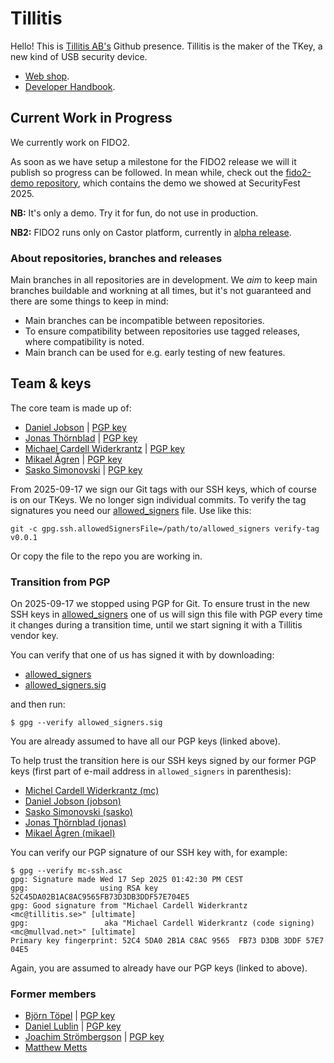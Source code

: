 # Tillitis

Hello! This is [Tillitis AB's](https://tillitis.se/) Github presence.
Tillitis is the maker of the TKey, a new kind of USB security device.

- [Web shop](https://shop.tillitis.se/).
- [Developer Handbook](https://dev.tillitis.se).

## Current Work in Progress
We currently work on FIDO2.

As soon as we have setup a milestone for the FIDO2 release we will it publish so progress can be followed. 
In mean while, check out the [fido2-demo repository](https://github.com/tillitis/fido2-demo), which contains the demo we showed at SecurityFest 2025. 

**NB:** It's only a demo. Try it for fun, do not use in production.

**NB2:** FIDO2 runs only on Castor platform, currently in [alpha release](https://github.com/tillitis/tillitis-key1/releases/tag/TK1-Castor-alpha-1).

### About repositories, branches and releases

Main branches in all repositories are in development. We _aim_ to keep main branches buildable and workning at all times, 
but it's not guaranteed and there are some things to keep in mind:

- Main branches can be incompatible between repositories. 
- To ensure compatibility between repositories use tagged releases, where compatibility is noted.
- Main branch can be used for e.g. early testing of new features.

## Team & keys

The core team is made up of:

- [Daniel Jobson](https://github.com/dehanj) | [PGP key](../keys/dehanj.asc)
- [Jonas Thörnblad](https://github.com/jthornblad) | [PGP key](../keys/jthornblad.asc)
- [Michael Cardell Widerkrantz](https://github.com/mchack-work) | [PGP
  key](../keys/mchack-work.asc)
- [Mikael Ågren](https://github.com/agren) | [PGP key](../keys/agren.asc)
- [Sasko Simonovski](https://github.com/SallSim) | [PGP key](../keys/SallSim.asc)

From 2025-09-17 we sign our Git tags with our SSH keys, which of
course is on our TKeys. We no longer sign individual commits. To
verify the tag signatures you need our
[allowed_signers](../keys/allowed_signers) file. Use like this:

```
git -c gpg.ssh.allowedSignersFile=/path/to/allowed_signers verify-tag v0.0.1
```

Or copy the file to the repo you are working in.

### Transition from PGP

On 2025-09-17 we stopped using PGP for Git. To ensure trust in the new
SSH keys in [allowed_signers](../keys/allowed_signers) one of us will
sign this file with PGP every time it changes during a transition
time, until we start signing it with a Tillitis vendor key.

You can verify that one of us has signed it with by downloading:

- [allowed_signers](../keys/allowed_signers)
- [allowed_signers.sig](../keys/allowed_signers.sig)

and then run:

```
$ gpg --verify allowed_signers.sig
```

You are already assumed to have all our PGP keys (linked above).

To help trust the transition here is our SSH keys signed by our former
PGP keys (first part of e-mail address in `allowed_signers` in
parenthesis):

- [Michel Cardell Widerkrantz (mc)](../keys/mc-ssh.asc)
- [Daniel Jobson (jobson)](../keys/dj-ssh.asc)
- [Sasko Simonovski (sasko)](../keys/sallsim-ssh.asc)
- [Jonas Thörnblad (jonas)](../keys/jonas-ssh.asc)
- [Mikael Ågren (mikael)](../keys/agren-ssh.asc)

You can verify our PGP signature of our SSH key with, for example:

```
$ gpg --verify mc-ssh.asc
gpg: Signature made Wed 17 Sep 2025 01:42:30 PM CEST
gpg:                using RSA key 52C45DA02B1AC8AC9565FB73D3DB3DDF57E704E5
gpg: Good signature from "Michael Cardell Widerkrantz <mc@tillitis.se>" [ultimate]
gpg:                 aka "Michael Cardell Widerkrantz (code signing) <mc@mullvad.net>" [ultimate]
Primary key fingerprint: 52C4 5DA0 2B1A C8AC 9565  FB73 D3DB 3DDF 57E7 04E5
```

Again, you are assumed to already have our PGP keys (linked to above).

### Former members

- [Björn Töpel](https://github.com/bjoto) | [PGP key](../keys/bjoto.asc)
- [Daniel Lublin](https://github.com/quite) | [PGP key](../keys/quite.asc)
- [Joachim Strömbergson](https://github.com/secworks) | [PGP key](../keys/secworks.asc)
- [Matthew Metts](https://github.com/cibomahto)
